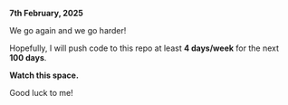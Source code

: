 **7th February, 2025**  

We go again and we go harder!  

Hopefully, I will push code to this repo at least **4 days/week** for the next **100 days**.  

**Watch this space.**  

Good luck to me! 
